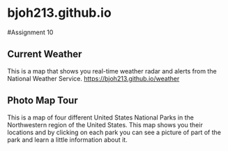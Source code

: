 # bjoh213.github.io
#Assignment 10 

## Current Weather
This is a map that shows you real-time weather radar and alerts from the National Weather Service.
<https://bjoh213.github.io/weather>

## Photo Map Tour
This is a map of four different United States National Parks in the Northwestern region of the United States. This map shows you their locations and by clicking on each park you can see a picture of part of the park and learn a little information about it.
